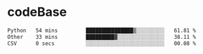 # codeBase
<!--START_SECTION:waka-->

```txt
Python   54 mins         ███████████████▒░░░░░░░░░   61.81 %
Other    33 mins         █████████▓░░░░░░░░░░░░░░░   38.11 %
CSV      0 secs          ░░░░░░░░░░░░░░░░░░░░░░░░░   00.08 %
```

<!--END_SECTION:waka-->
